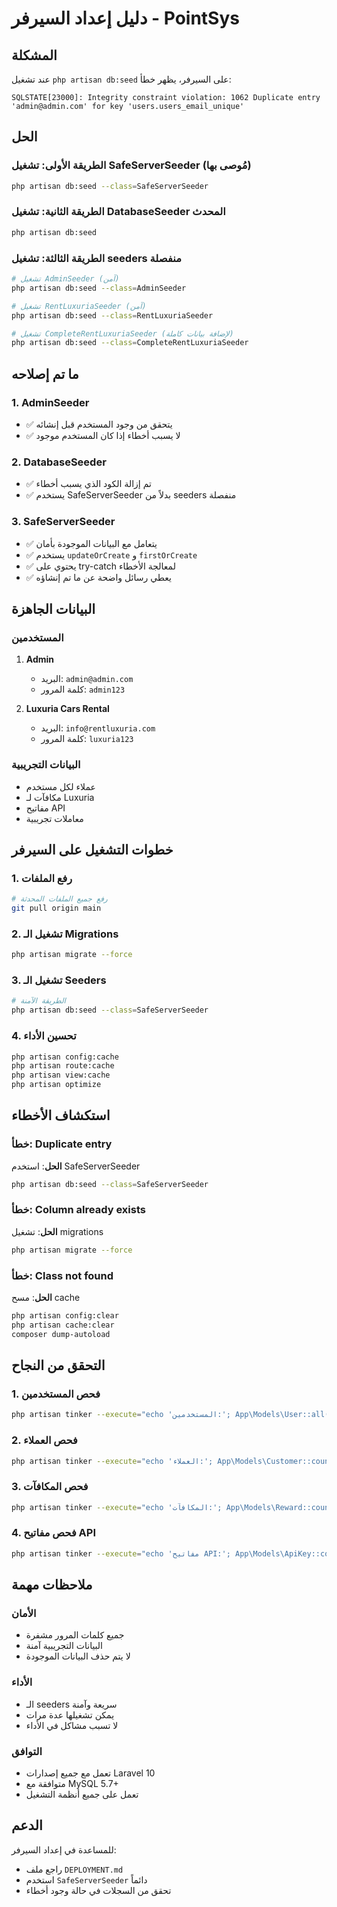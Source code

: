 # دليل إعداد السيرفر - PointSys

## المشكلة
عند تشغيل `php artisan db:seed` على السيرفر، يظهر خطأ:
```
SQLSTATE[23000]: Integrity constraint violation: 1062 Duplicate entry 'admin@admin.com' for key 'users.users_email_unique'
```

## الحل

### الطريقة الأولى: تشغيل SafeServerSeeder (مُوصى بها)
```bash
php artisan db:seed --class=SafeServerSeeder
```

### الطريقة الثانية: تشغيل DatabaseSeeder المحدث
```bash
php artisan db:seed
```

### الطريقة الثالثة: تشغيل seeders منفصلة
```bash
# تشغيل AdminSeeder (آمن)
php artisan db:seed --class=AdminSeeder

# تشغيل RentLuxuriaSeeder (آمن)
php artisan db:seed --class=RentLuxuriaSeeder

# تشغيل CompleteRentLuxuriaSeeder (لإضافة بيانات كاملة)
php artisan db:seed --class=CompleteRentLuxuriaSeeder
```

## ما تم إصلاحه

### 1. AdminSeeder
- ✅ يتحقق من وجود المستخدم قبل إنشائه
- ✅ لا يسبب أخطاء إذا كان المستخدم موجود

### 2. DatabaseSeeder
- ✅ تم إزالة الكود الذي يسبب أخطاء
- ✅ يستخدم SafeServerSeeder بدلاً من seeders منفصلة

### 3. SafeServerSeeder
- ✅ يتعامل مع البيانات الموجودة بأمان
- ✅ يستخدم `updateOrCreate` و `firstOrCreate`
- ✅ يحتوي على try-catch لمعالجة الأخطاء
- ✅ يعطي رسائل واضحة عن ما تم إنشاؤه

## البيانات الجاهزة

### المستخدمين
1. **Admin**
   - البريد: `admin@admin.com`
   - كلمة المرور: `admin123`

2. **Luxuria Cars Rental**
   - البريد: `info@rentluxuria.com`
   - كلمة المرور: `luxuria123`

### البيانات التجريبية
- عملاء لكل مستخدم
- مكافآت لـ Luxuria
- مفاتيح API
- معاملات تجريبية

## خطوات التشغيل على السيرفر

### 1. رفع الملفات
```bash
# رفع جميع الملفات المحدثة
git pull origin main
```

### 2. تشغيل الـ Migrations
```bash
php artisan migrate --force
```

### 3. تشغيل الـ Seeders
```bash
# الطريقة الآمنة
php artisan db:seed --class=SafeServerSeeder
```

### 4. تحسين الأداء
```bash
php artisan config:cache
php artisan route:cache
php artisan view:cache
php artisan optimize
```

## استكشاف الأخطاء

### خطأ: Duplicate entry
**الحل**: استخدم SafeServerSeeder
```bash
php artisan db:seed --class=SafeServerSeeder
```

### خطأ: Column already exists
**الحل**: تشغيل migrations
```bash
php artisan migrate --force
```

### خطأ: Class not found
**الحل**: مسح cache
```bash
php artisan config:clear
php artisan cache:clear
composer dump-autoload
```

## التحقق من النجاح

### 1. فحص المستخدمين
```bash
php artisan tinker --execute="echo 'المستخدمين:'; App\Models\User::all(['name', 'email'])->each(function(\$user) { echo \$user->name . ' - ' . \$user->email . PHP_EOL; });"
```

### 2. فحص العملاء
```bash
php artisan tinker --execute="echo 'العملاء:'; App\Models\Customer::count();"
```

### 3. فحص المكافآت
```bash
php artisan tinker --execute="echo 'المكافآت:'; App\Models\Reward::count();"
```

### 4. فحص مفاتيح API
```bash
php artisan tinker --execute="echo 'مفاتيح API:'; App\Models\ApiKey::count();"
```

## ملاحظات مهمة

### الأمان
- جميع كلمات المرور مشفرة
- البيانات التجريبية آمنة
- لا يتم حذف البيانات الموجودة

### الأداء
- الـ seeders سريعة وآمنة
- يمكن تشغيلها عدة مرات
- لا تسبب مشاكل في الأداء

### التوافق
- تعمل مع جميع إصدارات Laravel 10
- متوافقة مع MySQL 5.7+
- تعمل على جميع أنظمة التشغيل

## الدعم
للمساعدة في إعداد السيرفر:
- راجع ملف `DEPLOYMENT.md`
- استخدم `SafeServerSeeder` دائماً
- تحقق من السجلات في حالة وجود أخطاء 
